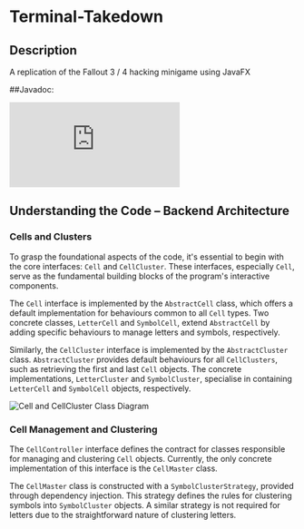 # Terminal-Takedown

## Description
A replication of the Fallout 3 / 4 hacking minigame using JavaFX

##Javadoc:

![API Documentation](https://mr-slinky.github.io/HackMaster/docs/com.slinky.hackmaster/module-summary.html)

## Understanding the Code – Backend Architecture

### Cells and Clusters

To grasp the foundational aspects of the code, it's essential to begin with the core interfaces: `Cell` and `CellCluster`. These interfaces, especially `Cell`, serve as the fundamental building blocks of the program's interactive components.

The `Cell` interface is implemented by the `AbstractCell` class, which offers a default implementation for behaviours common to all `Cell` types. Two concrete classes, `LetterCell` and `SymbolCell`, extend `AbstractCell` by adding specific behaviours to manage letters and symbols, respectively.

Similarly, the `CellCluster` interface is implemented by the `AbstractCluster` class. `AbstractCluster` provides default behaviours for all `CellClusters`, such as retrieving the first and last `Cell` objects. The concrete implementations, `LetterCluster` and `SymbolCluster`, specialise in containing `LetterCell` and `SymbolCell` objects, respectively.

![Cell and CellCluster Class Diagram]( <!-- TODO -->)

### Cell Management and Clustering

The `CellController` interface defines the contract for classes responsible for managing and clustering `Cell` objects. Currently, the only concrete implementation of this interface is the `CellMaster` class.

The `CellMaster` class is constructed with a `SymbolClusterStrategy`, provided through dependency injection. This strategy defines the rules for clustering symbols into `SymbolCluster` objects. A similar strategy is not required for letters due to the straightforward nature of clustering letters.
